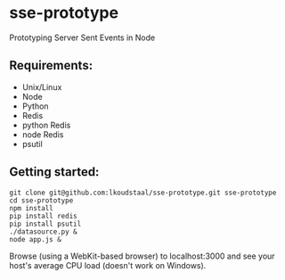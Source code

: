 # sse-prototype
Prototyping Server Sent Events in Node

## Requirements:
* Unix/Linux
* Node
* Python
* Redis
* python Redis
* node Redis
* psutil

## Getting started:
```
git clone git@github.com:lkoudstaal/sse-prototype.git sse-prototype
cd sse-prototype
npm install
pip install redis
pip install psutil
./datasource.py &
node app.js &
```
Browse (using a WebKit-based browser) to localhost:3000 and see your host's average CPU load (doesn't work on Windows).
